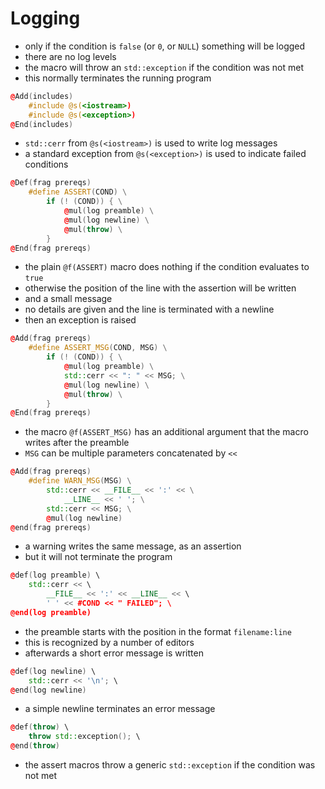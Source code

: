 # Logging
* only if the condition is `false` (or `0`, or `NULL`) something will be
  logged
* there are no log levels
* the macro will throw an `std::exception` if the condition was not met
* this normally terminates the running program

```c++
@Add(includes)
	#include @s(<iostream>)
	#include @s(<exception>)
@End(includes)
```
* `std::cerr` from `@s(<iostream>)` is used to write log messages
* a standard exception from `@s(<exception>)` is used to indicate failed
  conditions

```c++
@Def(frag prereqs)
	#define ASSERT(COND) \
		if (! (COND)) { \
			@mul(log preamble) \
			@mul(log newline) \
			@mul(throw) \
		}
@End(frag prereqs)
```
* the plain `@f(ASSERT)` macro does nothing if the condition evaluates
  to `true`
* otherwise the position of the line with the assertion will be written
* and a small message
* no details are given and the line is terminated with a newline
* then an exception is raised

```c++
@Add(frag prereqs)
	#define ASSERT_MSG(COND, MSG) \
		if (! (COND)) { \
			@mul(log preamble) \
			std::cerr << ": " << MSG; \
			@mul(log newline) \
			@mul(throw) \
		}
@End(frag prereqs)
```
* the macro `@f(ASSERT_MSG)` has an additional argument that the macro
  writes after the preamble
* `MSG` can be multiple parameters concatenated by `<<`

```c++
@Add(frag prereqs)
	#define WARN_MSG(MSG) \
		std::cerr << __FILE__ << ':' << \
			__LINE__ << ' '; \
		std::cerr << MSG; \
		@mul(log newline)
@end(frag prereqs)
```
* a warning writes the same message, as an assertion
* but it will not terminate the program

```c++
@def(log preamble) \
	std::cerr << \
		__FILE__ << ':' << __LINE__ << \
		' ' << #COND << " FAILED"; \
@end(log preamble)
```
* the preamble starts with the position in the format `filename:line`
* this is recognized by a number of editors
* afterwards a short error message is written

```c++
@def(log newline) \
	std::cerr << '\n'; \
@end(log newline)
```
* a simple newline terminates an error message

```c++
@def(throw) \
	throw std::exception(); \
@end(throw)
```
* the assert macros throw a generic `std::exception` if the condition
  was not met
